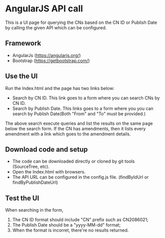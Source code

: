 # AngularJS API call
This is a UI page for querying the CNs based on the CN ID or Publish Date by calling the given API which can be configured.

## Framework
 - AngularJs (https://angularjs.org/)
 - Bootstrap (https://getbootstrap.com/)

## Use the UI
Run the Index.html and the page has two links below:
- Search by CN ID. This link goes to a form where you can search CNs by CN ID.
- Search by Publish Date. This links goes to a form where you you can search by Publish Date(Both "From" and "To" must be provided.)

The above search execute queries and list the results on the same page below the search form. If the CN has amendments, then it lists every amendment with a link which goes to the amendment details.

## Download code and setup
- The code can be downloaded directly or cloned by git tools (SourceTree, etc).
- Open the Index.html with browsers. 
- The API URL can be configured in the config.js file. (findByIdUrl or findByPublishDateUrl)

## Test the UI
When searching in the form, 
1. The CN ID format should include "CN" prefix such as CN2086021;
2. The Publish Date should be a "yyyy-MM-dd" format;
3. When the format is incorret, there're no results returned.
